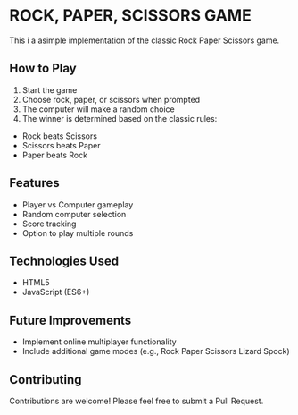 # ROCK, PAPER, SCISSORS GAME

This i a asimple implementation of the classic Rock Paper Scissors game.

## How to Play

1. Start the game
2. Choose rock, paper, or scissors when prompted
3. The computer will make a random choice
4. The winner is determined based on the classic rules:
- Rock beats Scissors
- Scissors beats Paper
- Paper beats Rock

## Features

- Player vs Computer gameplay
- Random computer selection
- Score tracking
- Option to play multiple rounds

## Technologies Used

- HTML5
- JavaScript (ES6+)


## Future Improvements

- Implement online multiplayer functionality
- Include additional game modes (e.g., Rock Paper Scissors Lizard Spock)

## Contributing

Contributions are welcome! Please feel free to submit a Pull Request.



